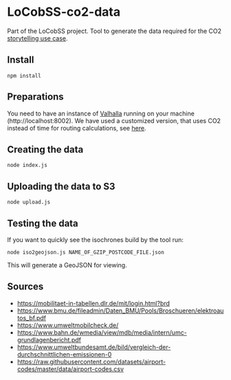 # LoCobSS-co2-data
Part of the LoCobSS project. Tool to generate the data required for the CO2 [storytelling use case](https://github.com/sebastian-meier/locobss-story-climate-risk-zones).

## Install

```
npm install
```

## Preparations

You need to have an instance of [Valhalla](https://github.com/valhalla/valhalla) running on your machine (http://localhost:8002). We have used a customized version, that uses CO2 instead of time for routing calculations, see [here](https://github.com/sebastian-meier/valhalla/).

## Creating the data

```
node index.js
```

## Uploading the data to S3

```
node upload.js
```

## Testing the data
If you want to quickly see the isochrones build by the tool run:

```
node iso2geojson.js NAME_OF_GZIP_POSTCODE_FILE.json
```
This will generate a GeoJSON for viewing.

## Sources

- https://mobilitaet-in-tabellen.dlr.de/mit/login.html?brd
- https://www.bmu.de/fileadmin/Daten_BMU/Pools/Broschueren/elektroautos_bf.pdf
- https://www.umweltmobilcheck.de/
- https://www.bahn.de/wmedia/view/mdb/media/intern/umc-grundlagenbericht.pdf
- https://www.umweltbundesamt.de/bild/vergleich-der-durchschnittlichen-emissionen-0
- https://raw.githubusercontent.com/datasets/airport-codes/master/data/airport-codes.csv